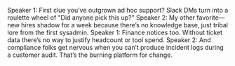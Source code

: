 Speaker 1: First clue you’ve outgrown ad hoc support? Slack DMs turn into a roulette wheel of "Did anyone pick this up?"
Speaker 2: My other favorite—new hires shadow for a week because there’s no knowledge base, just tribal lore from the first sysadmin.
Speaker 1: Finance notices too. Without ticket data there’s no way to justify headcount or tool spend.
Speaker 2: And compliance folks get nervous when you can’t produce incident logs during a customer audit. That’s the burning platform for change.
